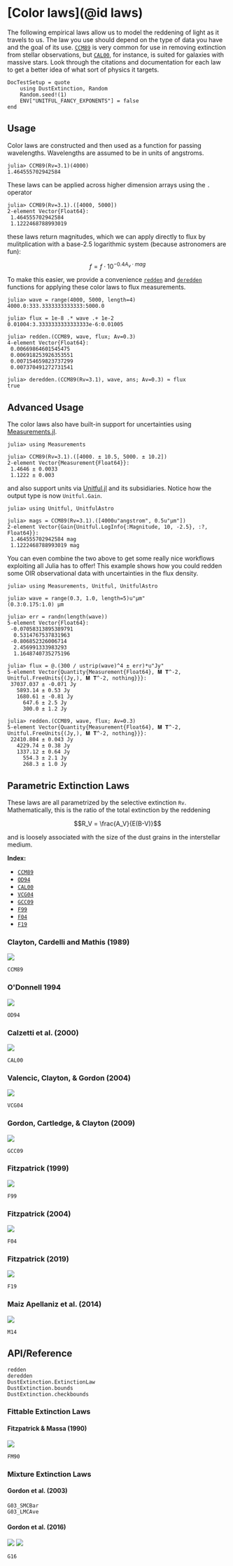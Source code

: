 
# [Color laws](@id laws)

The following empirical laws allow us to model the reddening of light as it travels to us. The law you use should depend on the type of data you have and the goal of its use. [`CCM89`](@ref) is very common for use in removing extinction from stellar observations, but [`CAL00`](@ref), for instance, is suited for galaxies with massive stars. Look through the citations and documentation for each law to get a better idea of what sort of physics it targets.

```@meta
DocTestSetup = quote
    using DustExtinction, Random
    Random.seed!(1)
    ENV["UNITFUL_FANCY_EXPONENTS"] = false
end
```

## Usage

Color laws are constructed and then used as a function for passing wavelengths. Wavelengths are assumed to be in units of angstroms.

```jldoctest
julia> CCM89(Rv=3.1)(4000)
1.464555702942584
```

These laws can be applied across higher dimension arrays using the `.` operator

```jldoctest
julia> CCM89(Rv=3.1).([4000, 5000])
2-element Vector{Float64}:
 1.464555702942584
 1.1222468788993019
```

these laws return magnitudes, which we can apply directly to flux by mulitplication with a base-2.5 logarithmic system (because astronomers are fun):

```math
f = f \cdot 10 ^ {-0.4A_v\cdot mag}
```

To make this easier, we provide a convenience [`redden`](@ref) and [`deredden`](@ref) functions for applying these color laws to flux measurements.

```jldoctest
julia> wave = range(4000, 5000, length=4)
4000.0:333.3333333333333:5000.0

julia> flux = 1e-8 .* wave .+ 1e-2
0.01004:3.3333333333333333e-6:0.01005

julia> redden.(CCM89, wave, flux; Av=0.3)
4-element Vector{Float64}:
 0.00669864601545475
 0.006918253926353551
 0.007154659823737299
 0.007370491272731541

julia> deredden.(CCM89(Rv=3.1), wave, ans; Av=0.3) ≈ flux
true

```

## Advanced Usage

The color laws also have built-in support for uncertainties using [Measurements.jl](https://github.com/juliaphysics/measurements.jl).

```jldoctest
julia> using Measurements

julia> CCM89(Rv=3.1).([4000. ± 10.5, 5000. ± 10.2])
2-element Vector{Measurement{Float64}}:
 1.4646 ± 0.0033
 1.1222 ± 0.003

```

and also support units via [Unitful.jl](https://github.com/painterqubits/unitful.jl) and its subsidiaries. Notice how the output type is now `Unitful.Gain`.

```jldoctest
julia> using Unitful, UnitfulAstro

julia> mags = CCM89(Rv=3.1).([4000u"angstrom", 0.5u"μm"])
2-element Vector{Gain{Unitful.LogInfo{:Magnitude, 10, -2.5}, :?, Float64}}:
 1.464555702942584 mag
 1.1222468788993019 mag

```

You can even combine the two above to get some really nice workflows exploiting all Julia has to offer! This example shows how you could redden some OIR observational data with uncertainties in the flux density.

```jldoctest
julia> using Measurements, Unitful, UnitfulAstro

julia> wave = range(0.3, 1.0, length=5)u"μm"
(0.3:0.175:1.0) μm

julia> err = randn(length(wave))
5-element Vector{Float64}:
 -0.07058313895389791
  0.5314767537831963
 -0.806852326006714
  2.456991333983293
  1.1648740735275196

julia> flux = @.(300 / ustrip(wave)^4 ± err)*u"Jy"
5-element Vector{Quantity{Measurement{Float64}, 𝐌 𝐓^-2, Unitful.FreeUnits{(Jy,), 𝐌 𝐓^-2, nothing}}}:
 37037.037 ± -0.071 Jy
   5893.14 ± 0.53 Jy
   1680.61 ± -0.81 Jy
     647.6 ± 2.5 Jy
     300.0 ± 1.2 Jy

julia> redden.(CCM89, wave, flux; Av=0.3)
5-element Vector{Quantity{Measurement{Float64}, 𝐌 𝐓^-2, Unitful.FreeUnits{(Jy,), 𝐌 𝐓^-2, nothing}}}:
 22410.804 ± 0.043 Jy
   4229.74 ± 0.38 Jy
   1337.12 ± 0.64 Jy
     554.3 ± 2.1 Jy
     268.3 ± 1.0 Jy

```

## Parametric Extinction Laws

These laws are all parametrized by the selective extinction `Rv`. Mathematically, this is the ratio of the total extinction by the reddening

```math
R_V = \frac{A_V}{E(B-V)}
```

and is loosely associated with the size of the dust grains in the interstellar medium.

**Index:**
- [`CCM89`](@ref)
- [`OD94`](@ref)
- [`CAL00`](@ref)
- [`VCG04`](@ref)
- [`GCC09`](@ref)
- [`F99`](@ref)
- [`F04`](@ref)
- [`F19`](@ref)

### Clayton, Cardelli and Mathis (1989)

![](assets/ccm89_plot.svg)

```@docs
CCM89
```

### O'Donnell 1994

![](assets/od94_plot.svg)

```@docs
OD94
```

### Calzetti et al. (2000)

![](assets/cal00_plot.svg)

```@docs
CAL00
```

### Valencic, Clayton, & Gordon (2004)

![](assets/vcg04_plot.svg)

```@docs
VCG04
```

### Gordon, Cartledge, & Clayton (2009)

![](assets/gcc09_plot.svg)

```@docs
GCC09
```

### Fitzpatrick (1999)

![](assets/F99_plot.svg)

```@docs
F99
```

### Fitzpatrick (2004)

![](assets/F04_plot.svg)

```@docs
F04
```

### Fitzpatrick (2019)

![](assets/F19_plot.svg)

```@docs
F19
```

### Maiz Apellaniz et al. (2014)

![](assets/M14_plot.svg)

```@docs
M14
```

## API/Reference

```@docs
redden
deredden
DustExtinction.ExtinctionLaw
DustExtinction.bounds
DustExtinction.checkbounds
```

### Fittable Extinction Laws

#### Fitzpatrick & Massa (1990)

![](assets/FM90_plot.svg)

```@docs
FM90
```

### Mixture Extinction Laws

#### Gordon et al. (2003)

```@docs
G03_SMCBar
G03_LMCAve
```

#### Gordon et al. (2016)

![](assets/G16_fixed_f_A_plot.svg)
![](assets/G16_fixed_Rv_plot.svg)

```@docs
G16
```
